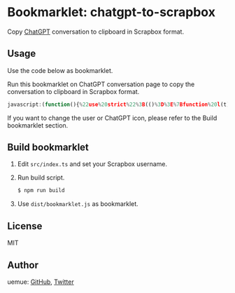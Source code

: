 # Bookmarklet: chatgpt-to-scrapbox

Copy [ChatGPT](https://chat.openai.com/) conversation to clipboard in Scrapbox format.

## Usage

Use the code below as bookmarklet.

Run this bookmarklet on ChatGPT conversation page to copy the conversation to clipboard in Scrapbox format.

```js
javascript:(function(){%22use%20strict%22%3B(()%3D%3E%7Bfunction%20l(t)%7Bif(t.nodeType%3D%3D%3DNode.TEXT_NODE)return%20t.textContent%3F.trim()%7C%7C%22%22%3Bif(t.nodeType!%3D%3DNode.ELEMENT_NODE)return%22%22%3Blet%20e%3Dt%3Bswitch(e.tagName)%7Bcase%22H1%22%3Areturn%60%5B******%20%24%7Br(e)%7D%5D%0A%60%3Bcase%22H2%22%3Areturn%60%5B*****%20%24%7Br(e)%7D%5D%0A%60%3Bcase%22H3%22%3Areturn%60%5B****%20%24%7Br(e)%7D%5D%0A%60%3Bcase%22H4%22%3Areturn%60%5B***%20%24%7Br(e)%7D%5D%0A%60%3Bcase%22H5%22%3Areturn%60%5B**%20%24%7Br(e)%7D%5D%0A%60%3Bcase%22H6%22%3Areturn%60%5B*%20%24%7Br(e)%7D%5D%0A%60%3Bcase%22P%22%3Areturn%60%24%7Br(e)%7D%0A%60%3Bcase%22IMG%22%3Areturn%60%5B%24%7Be.getAttribute(%22src%22)%7D%5D%0A%60%3Bcase%22UL%22%3Areturn%20E(e)%3Bcase%22LI%22%3Areturn%20x(e)%3Bcase%22OL%22%3Areturn%20T(e)%3Bcase%22BLOCKQUOTE%22%3Areturn%20%24(e)%3Bcase%22PRE%22%3Areturn%20b(e)%3Bcase%22BR%22%3Areturn%60%0A%60%3Bcase%22TABLE%22%3Areturn%20g(e)%3Bcase%22CODE%22%3Areturn%60%5C%60%24%7Br(e)%7D%5C%60%60%3Bcase%22A%22%3Areturn%60%5B%24%7Br(e)%7D%20%24%7Be.getAttribute(%22href%22)%7D%5D%60%3Bcase%22STRONG%22%3Areturn%60%5B*%20%24%7Br(e)%7D%5D%60%3Bcase%22EM%22%3Areturn%60%5B%2F%20%24%7Br(e)%7D%5D%60%3Bdefault%3Areturn%60%24%7Br(e)%7D%60%7D%7Dfunction%20r(t)%7Blet%20e%3D%22%22%3Bfor(let%20n%20of%20Array.from(t.childNodes))e%2B%3Dl(n)%3Breturn%20e%7Dfunction%20E(t)%7Breturn%60%24%7Br(t).trimEnd().split(%60%0A%60).map(n%3D%3E%22%20%22%2Bn).join(%60%0A%60)%7D%0A%60%7Dfunction%20x(t)%7Blet%20e%3D%22%22%3Bfor(let%20n%20of%20Array.from(t.childNodes))(n.nodeName%3D%3D%3D%22UL%22%7C%7Cn.nodeName%3D%3D%3D%22OL%22)%26%26(e%3De.trimEnd()%2B%60%0A%60)%2Ce%2B%3Dl(n)%3Breturn%60%24%7Be.trimEnd()%7D%0A%60%7Dfunction%20T(t)%7Blet%20e%3D%22%22%2Cn%3D1%3Bfor(let%20c%20of%20Array.from(t.childNodes))if(c.nodeName%3D%3D%3D%22LI%22)%7Blet%20a%3Dl(c).trimEnd().split(%60%0A%60)%2C%5Bm%2C...f%5D%3Da%2Co%3D%60%20%24%7Bn%7D.%20%24%7Bm%7D%60%2Ci%3Df.map(u%3D%3E%22%20%22%2Bu)%3Be%2B%3D%5Bo%2C...i%5D.join(%60%0A%60)%2B%60%0A%60%2Cn%2B%2B%7Dreturn%60%24%7Be.trimEnd()%7D%0A%60%7Dfunction%20%24(t)%7Breturn%60%24%7Br(t).trimEnd().split(%60%0A%60).map(n%3D%3E%22%3E%20%22%2Bn).join(%60%0A%60)%7D%0A%60%7Dfunction%20b(t)%7Blet%20e%3Dt.querySelector(%22pre%20%3E%20div%3Afirst-child%20span%22)%3F.textContent%3F.trim()%7C%7C%22%22%2Cc%3D(t.querySelector(%22code%22)%3F.textContent%3F.trim()%7C%7C%22%22).split(%60%0A%60).map(s%3D%3E%22%20%22%2Bs).join(%60%0A%60)%3Breturn%22code%3A%22%2Be%2B%60%0A%60%2Bc%2B%60%0A%60%7Dfunction%20g(t)%7Breturn%60table%3Atable%0A%60%2BArray.from(t.querySelectorAll(%22tr%22)).map(s%3D%3EArray.from(s.querySelectorAll(%22td%2C%20th%22)).map(a%3D%3Ea.textContent%3F.trim()%7C%7C%22%22).join(%22%09%22)).map(s%3D%3E%22%20%22%2Bs).join(%60%0A%60)%2B%60%0A%60%7D(async%20function()%7Blet%20t%3D%22%2Ficons%2Ftalker%22%2Ce%3D%22%2Ficons%2FChatGPT%22%3Bfunction%20n(o)%7Blet%20i%3Do.querySelectorAll(%22div.flex-1.text-base%22)%3Breturn%20Array.from(i)%7Dfunction%20c(o)%7Breturn%20o.map(u%3D%3E%7Blet%20d%3D%22%22%3Bs(u)%3Fd%2B%3D%60%5B%24%7Bt%7D.icon%5D%60%3Ad%2B%3D%60%5B%24%7Be%7D.icon%5D%60%3Blet%20p%3Du.querySelector(%22.text-base%20%3E%20div%3Anth-child(2)%22)%3Breturn%20p%3F(d%2B%3Dl(p)%2Cd)%3A%22%22%7D).join(%60%0A%60)%7Dfunction%20s(o)%7Breturn!!o.querySelector('img%5Balt%3D%22User%22%5D')%7Dasync%20function%20a(o)%7Btry%7Bawait%20navigator.clipboard.writeText(o)%7Dcatch(i)%7Bconsole.error(%22Failed%20to%20copy%3A%20%22%2Ci)%7D%7Dlet%20m%3Dn(document.body)%2Cf%3Dc(m)%3Bawait%20a(f)%2Calert(%22Copied%20to%20clipboard!%22)%7D)()%3B%7D)()%3B%0A})()
```

If you want to change the user or ChatGPT icon, please refer to the Build bookmarklet section.

## Build bookmarklet

1. Edit `src/index.ts` and set your Scrapbox username.
2. Run build script.

   ```bash
   $ npm run build
   ```

3. Use `dist/bookmarklet.js` as bookmarklet.

## License

MIT

## Author

uemue: [GitHub](https://github.com/uemue), [Twitter](https://twitter.com/uemue)
